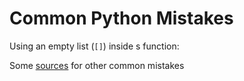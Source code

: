 # Common Python Mistakes

Using an empty list (`[]`) inside s function:

Some [sources](https://youtu.be/qUeud6DvOWI) for other common mistakes